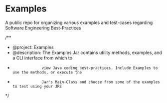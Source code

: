 # Examples
A public repo for organizing various examples and test-cases regarding Software Engineering Best-Practices

/**
 * @project:        Examples
 * @description:    The Examples Jar contains utility methods, examples, and a CLI interface from which to 
 *                  view Java coding best-practices. Include Examples to use the methods, or execute the
 *                  Jar's Main-Class and choose from some of the examples to test using your JRE
 */
